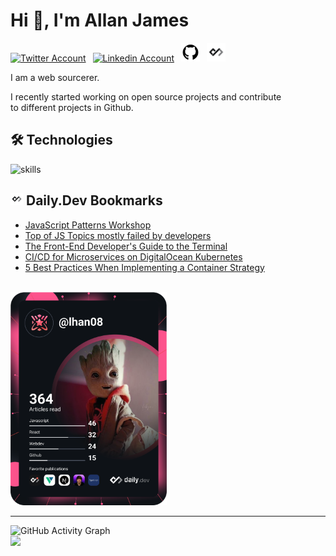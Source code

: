 # Hi 👋, I'm Allan James

<a href="https://twitter.com/dev_Lannn"><img src="https://cdn.worldvectorlogo.com/logos/twitter-6.svg" title="Twitter" alt="Twitter Account" width="40"/></a> 
&ensp;<a href="https://www.linkedin.com/in/lannnnnnnn/"><img src="https://cdn.worldvectorlogo.com/logos/linkedin-icon-2.svg" title="Linkedin" alt="Linkedin Account" width="30"/></a> 
&ensp;<a href="https://github.com/Laaaaannn"><img src="https://github.com/Laaaaannn/Laaaaannn/blob/main/github-icon.png" title="GitHub" alt="GitHub" width="30"/></a>
&ensp;<a href="https://app.daily.dev/lhan08"><img src="https://github.com/Laaaaannn/Laaaaannn/blob/main/daily-dev-icon.jpg" title="daily.dev" alt="daily.devGitHub" width="30"/></a>

I am a web sourcerer.

I recently started working on open source projects and contribute to different projects in Github.

## 🛠 Technologies
![skills](https://skillicons.dev/icons?i=git,md,html,css,sass,js,jquery,ts,wordpress,nodejs,php,go,vue,react,lit,postgres,mysql,docker,kubernetes,figma,bash,nginx,vscode&theme=light&perline=10)

## <img src="https://github.com/Laaaaannn/Laaaaannn/blob/main/daily-dev-icon.jpg" title="daily.dev" alt="daily.devGitHub" width="20"/> Daily.Dev Bookmarks 
<!-- daily.dev BOOKMARKS:START -->
- [JavaScript Patterns Workshop](https://app.daily.dev/posts/Q5CezwAtT?utm_source=rss&utm_medium=bookmarks&utm_campaign=zq82toklJG7Wa4Z82f2qy)
- [Top of JS Topics mostly failed by developers](https://app.daily.dev/posts/NJJVNT4Ys?utm_source=rss&utm_medium=bookmarks&utm_campaign=zq82toklJG7Wa4Z82f2qy)
- [The Front-End Developer&#39;s Guide to the Terminal](https://app.daily.dev/posts/YYDeFKOH1?utm_source=rss&utm_medium=bookmarks&utm_campaign=zq82toklJG7Wa4Z82f2qy)
- [CI/CD for Microservices on DigitalOcean Kubernetes](https://app.daily.dev/posts/ZhdkJQ0du?utm_source=rss&utm_medium=bookmarks&utm_campaign=zq82toklJG7Wa4Z82f2qy)
- [5 Best Practices When Implementing a Container Strategy](https://app.daily.dev/posts/KoQhqw2uY?utm_source=rss&utm_medium=bookmarks&utm_campaign=zq82toklJG7Wa4Z82f2qy)
<!-- daily.dev BOOKMARKS:END -->

<br/>
<a href="https://app.daily.dev/lhan08"><img src="https://github.com/Laaaaannn/Laaaaannn/blob/main/devcard.svg" width="250" alt="LaaaaanN's Dev Card"/></a>

___

![GitHub Activity Graph](https://activity-graph.herokuapp.com/graph?username=Laaaaannn&bg_color=000000&color=008080&line=008080&point=ffffff&area=true&hide_border=true)  
![](https://visitor-badge.glitch.me/badge?page_id=Laaaaannn)


